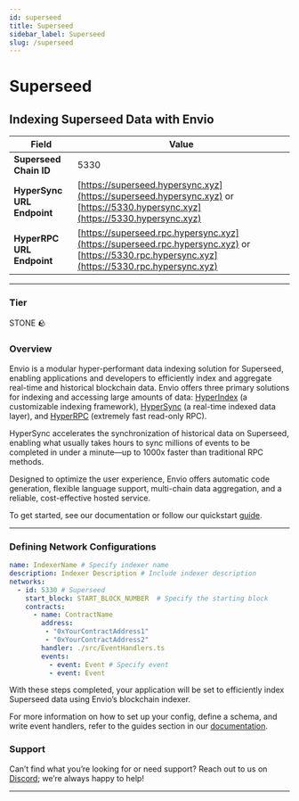 ```yaml
---
id: superseed
title: Superseed
sidebar_label: Superseed
slug: /superseed
---
```


# Superseed

## Indexing Superseed Data with Envio

| **Field**                     | **Value**                                                                                          |
|-------------------------------|----------------------------------------------------------------------------------------------------|
| **Superseed Chain ID**     | 5330                                                                                            |
| **HyperSync URL Endpoint**    | [https://superseed.hypersync.xyz](https://superseed.hypersync.xyz) or [https://5330.hypersync.xyz](https://5330.hypersync.xyz) |
| **HyperRPC URL Endpoint**     | [https://superseed.rpc.hypersync.xyz](https://superseed.rpc.hypersync.xyz) or [https://5330.rpc.hypersync.xyz](https://5330.rpc.hypersync.xyz) |

---

### Tier

STONE 🪨

### Overview

Envio is a modular hyper-performant data indexing solution for Superseed, enabling applications and developers to efficiently index and aggregate real-time and historical blockchain data. Envio offers three primary solutions for indexing and accessing large amounts of data: [HyperIndex](/docs/HyperIndex/overview) (a customizable indexing framework), [HyperSync](/docs/HyperSync/overview) (a real-time indexed data layer), and [HyperRPC](/docs/HyperRPC/overview-hyperrpc) (extremely fast read-only RPC).

HyperSync accelerates the synchronization of historical data on Superseed, enabling what usually takes hours to sync millions of events to be completed in under a minute—up to 1000x faster than traditional RPC methods.

Designed to optimize the user experience, Envio offers automatic code generation, flexible language support, multi-chain data aggregation, and a reliable, cost-effective hosted service.

To get started, see our documentation or follow our quickstart [guide](/docs/HyperIndex/contract-import).

---

### Defining Network Configurations

```yaml
name: IndexerName # Specify indexer name
description: Indexer Description # Include indexer description
networks:
  - id: 5330 # Superseed  
    start_block: START_BLOCK_NUMBER  # Specify the starting block
    contracts:
      - name: ContractName
        address:
         - "0xYourContractAddress1"
         - "0xYourContractAddress2"
        handler: ./src/EventHandlers.ts
        events:
          - event: Event # Specify event
          - event: Event
```

With these steps completed, your application will be set to efficiently index Superseed data using Envio’s blockchain indexer.

For more information on how to set up your config, define a schema, and write event handlers, refer to the guides section in our [documentation](/docs/HyperIndex/configuration-file).

### Support

Can’t find what you’re looking for or need support? Reach out to us on [Discord](https://discord.com/invite/Q9qt8gZ2fX); we’re always happy to help!

---
